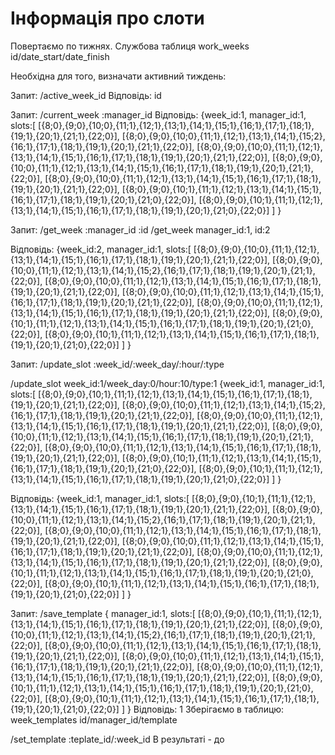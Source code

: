 # Інформація про слоти
Повертаємо по тижнях.
Службова таблиця
work_weeks
id/date_start/date_finish

Необхідна для того, визначати активний тиждень:

Запит:
/active_week_id
Відповідь: 
id

Запит:
/current_week :manager_id
Відповідь:
{week_id:1,
manager_id:1,
slots:[
    [{8;0},{9;0},{10;0},{11;1},{12;1},{13;1},{14;1},{15;1},{16;1},{17;1},{18;1},{19;1},{20;1},{21;1},{22;0}],
    [{8;0},{9;0},{10;0},{11;1},{12;1},{13;1},{14;1},{15;2},{16;1},{17;1},{18;1},{19;1},{20;1},{21;1},{22;0}],
    [{8;0},{9;0},{10;0},{11;1},{12;1},{13;1},{14;1},{15;1},{16;1},{17;1},{18;1},{19;1},{20;1},{21;1},{22;0}],
    [{8;0},{9;0},{10;0},{11;1},{12;1},{13;1},{14;1},{15;1},{16;1},{17;1},{18;1},{19;1},{20;1},{21;1},{22;0}],
    [{8;0},{9;0},{10;0},{11;1},{12;1},{13;1},{14;1},{15;1},{16;1},{17;1},{18;1},{19;1},{20;1},{21;1},{22;0}],
    [{8;0},{9;0},{10;1},{11;1},{12;1},{13;1},{14;1},{15;1},{16;1},{17;1},{18;1},{19;1},{20;1},{21;0},{22;0}],
    [{8;0},{9;0},{10;1},{11;1},{12;1},{13;1},{14;1},{15;1},{16;1},{17;1},{18;1},{19;1},{20;1},{21;0},{22;0}]
    ]
}

Запит:
/get_week :manager_id :id
/get_week manager_id:1, id:2

Відповідь:
{week_id:2,
manager_id:1,
slots:[
    [{8;0},{9;0},{10;0},{11;1},{12;1},{13;1},{14;1},{15;1},{16;1},{17;1},{18;1},{19;1},{20;1},{21;1},{22;0}],
    [{8;0},{9;0},{10;0},{11;1},{12;1},{13;1},{14;1},{15;2},{16;1},{17;1},{18;1},{19;1},{20;1},{21;1},{22;0}],
    [{8;0},{9;0},{10;0},{11;1},{12;1},{13;1},{14;1},{15;1},{16;1},{17;1},{18;1},{19;1},{20;1},{21;1},{22;0}],
    [{8;0},{9;0},{10;0},{11;1},{12;1},{13;1},{14;1},{15;1},{16;1},{17;1},{18;1},{19;1},{20;1},{21;1},{22;0}],
    [{8;0},{9;0},{10;0},{11;1},{12;1},{13;1},{14;1},{15;1},{16;1},{17;1},{18;1},{19;1},{20;1},{21;1},{22;0}],
    [{8;0},{9;0},{10;1},{11;1},{12;1},{13;1},{14;1},{15;1},{16;1},{17;1},{18;1},{19;1},{20;1},{21;0},{22;0}],
    [{8;0},{9;0},{10;1},{11;1},{12;1},{13;1},{14;1},{15;1},{16;1},{17;1},{18;1},{19;1},{20;1},{21;0},{22;0}]
    ]
}


Запит:
/update_slot :week_id/:week_day/:hour/:type


/update_slot week_id:1/week_day:0/hour:10/type:1
{week_id:1,
manager_id:1,
slots:[
    [{8;0},{9;0},{10;1},{11;1},{12;1},{13;1},{14;1},{15;1},{16;1},{17;1},{18;1},{19;1},{20;1},{21;1},{22;0}],
    [{8;0},{9;0},{10;0},{11;1},{12;1},{13;1},{14;1},{15;2},{16;1},{17;1},{18;1},{19;1},{20;1},{21;1},{22;0}],
    [{8;0},{9;0},{10;0},{11;1},{12;1},{13;1},{14;1},{15;1},{16;1},{17;1},{18;1},{19;1},{20;1},{21;1},{22;0}],
    [{8;0},{9;0},{10;0},{11;1},{12;1},{13;1},{14;1},{15;1},{16;1},{17;1},{18;1},{19;1},{20;1},{21;1},{22;0}],
    [{8;0},{9;0},{10;0},{11;1},{12;1},{13;1},{14;1},{15;1},{16;1},{17;1},{18;1},{19;1},{20;1},{21;1},{22;0}],
    [{8;0},{9;0},{10;1},{11;1},{12;1},{13;1},{14;1},{15;1},{16;1},{17;1},{18;1},{19;1},{20;1},{21;0},{22;0}],
    [{8;0},{9;0},{10;1},{11;1},{12;1},{13;1},{14;1},{15;1},{16;1},{17;1},{18;1},{19;1},{20;1},{21;0},{22;0}]
    ]
}


Відповідь:
{week_id:1,
manager_id:1,
slots:[
    [{8;0},{9;0},{10;1},{11;1},{12;1},{13;1},{14;1},{15;1},{16;1},{17;1},{18;1},{19;1},{20;1},{21;1},{22;0}],
    [{8;0},{9;0},{10;0},{11;1},{12;1},{13;1},{14;1},{15;2},{16;1},{17;1},{18;1},{19;1},{20;1},{21;1},{22;0}],
    [{8;0},{9;0},{10;0},{11;1},{12;1},{13;1},{14;1},{15;1},{16;1},{17;1},{18;1},{19;1},{20;1},{21;1},{22;0}],
    [{8;0},{9;0},{10;0},{11;1},{12;1},{13;1},{14;1},{15;1},{16;1},{17;1},{18;1},{19;1},{20;1},{21;1},{22;0}],
    [{8;0},{9;0},{10;0},{11;1},{12;1},{13;1},{14;1},{15;1},{16;1},{17;1},{18;1},{19;1},{20;1},{21;1},{22;0}],
    [{8;0},{9;0},{10;1},{11;1},{12;1},{13;1},{14;1},{15;1},{16;1},{17;1},{18;1},{19;1},{20;1},{21;0},{22;0}],
    [{8;0},{9;0},{10;1},{11;1},{12;1},{13;1},{14;1},{15;1},{16;1},{17;1},{18;1},{19;1},{20;1},{21;0},{22;0}]
    ]
}


Запит: 
/save_template {
    manager_id:1,
    slots:[
    [{8;0},{9;0},{10;1},{11;1},{12;1},{13;1},{14;1},{15;1},{16;1},{17;1},{18;1},{19;1},{20;1},{21;1},{22;0}],
    [{8;0},{9;0},{10;0},{11;1},{12;1},{13;1},{14;1},{15;2},{16;1},{17;1},{18;1},{19;1},{20;1},{21;1},{22;0}],
    [{8;0},{9;0},{10;0},{11;1},{12;1},{13;1},{14;1},{15;1},{16;1},{17;1},{18;1},{19;1},{20;1},{21;1},{22;0}],
    [{8;0},{9;0},{10;0},{11;1},{12;1},{13;1},{14;1},{15;1},{16;1},{17;1},{18;1},{19;1},{20;1},{21;1},{22;0}],
    [{8;0},{9;0},{10;0},{11;1},{12;1},{13;1},{14;1},{15;1},{16;1},{17;1},{18;1},{19;1},{20;1},{21;1},{22;0}],
    [{8;0},{9;0},{10;1},{11;1},{12;1},{13;1},{14;1},{15;1},{16;1},{17;1},{18;1},{19;1},{20;1},{21;0},{22;0}],
    [{8;0},{9;0},{10;1},{11;1},{12;1},{13;1},{14;1},{15;1},{16;1},{17;1},{18;1},{19;1},{20;1},{21;0},{22;0}]
    ]
}
Відповідь:
1
Зберігаємо в таблицю:
week_templates id/manager_id/template

/set_template :teplate_id/:week_id
В результаті - до 

